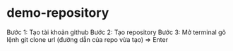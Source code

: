 # demo-repository

Bước 1: Tạo tài khoản github
Bước 2: Tạo repository
Bước 3: Mở terminal gõ lệnh git clone url (đường dẫn của repo vừa tạo) => Enter